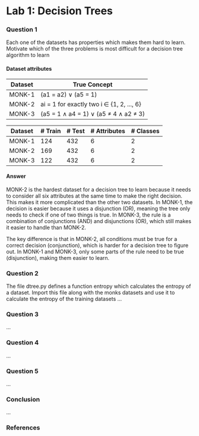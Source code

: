 # Lab 1: Decision Trees

### Question 1

Each one of the datasets has properties which makes them hard to learn. Motivate which of the three problems is most difficult for a decision tree algorithm to learn

#### Dataset attributes

| Dataset | True Concept                              |
| ------- | ----------------------------------------- |
| MONK-1  | (a1 = a2) ∨ (a5 = 1)                      |
| MONK-2  | ai = 1 for exactly two i ∈ {1, 2, ..., 6} |
| MONK-3  | (a5 = 1 ∧ a4 = 1) ∨ (a5 ≠ 4 ∧ a2 ≠ 3)     |

| Dataset | # Train | # Test | # Attributes | # Classes |
| ------- | ------- | ------ | ------------ | --------- |
| MONK-1  | 124     | 432    | 6            | 2         |
| MONK-2  | 169     | 432    | 6            | 2         |
| MONK-3  | 122     | 432    | 6            | 2         |

#### Answer

MONK-2 is the hardest dataset for a decision tree to learn because it needs to consider all six attributes at the same time to make the right decision. This makes it more complicated than the other two datasets. In MONK-1, the decision is easier because it uses a disjunction (OR), meaning the tree only needs to check if one of two things is true. In MONK-3, the rule is a combination of conjunctions (AND) and disjunctions (OR), which still makes it easier to handle than MONK-2.

The key difference is that in MONK-2, all conditions must be true for a correct decision (conjunction), which is harder for a decision tree to figure out. In MONK-1 and MONK-3, only some parts of the rule need to be true (disjunction), making them easier to learn.

### Question 2

The file dtree.py defines a function entropy which
calculates the entropy of a dataset. Import this file along with the
monks datasets and use it to calculate the entropy of the training
datasets
...

### Question 3

...

### Question 4

...

### Question 5

...

### Conclusion

...

### References
